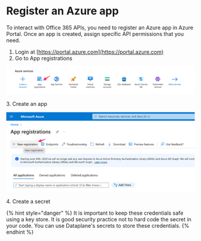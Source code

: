 # Register an Azure app

To interact with Office 365 APIs, you need to register an Azure app in Azure Portal. Once an app is created, assign specific API permissions that you need.&#x20;

1. Login at [https://portal.azure.com](https://portal.azure.com)
2. Go to App registrations&#x20;

![](<../.gitbook/assets/image (2).png>)

3\. Create an app

![](../.gitbook/assets/image.png)

4\. Create a secret

{% hint style="danger" %}
It is important to keep these credentials safe using a key store. It is good security practice not to hard code the secret in your code. You can use Dataplane's secrets to store these credentials.&#x20;
{% endhint %}
